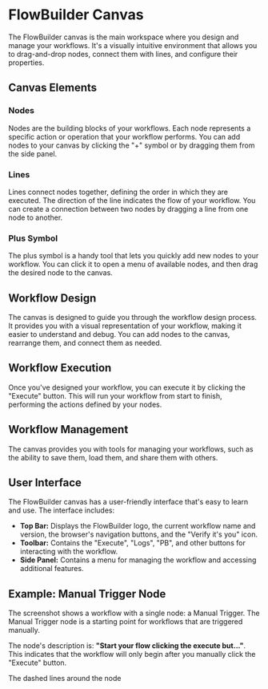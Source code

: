 # FlowBuilder Canvas

The FlowBuilder canvas is the main workspace where you design and manage your workflows. It's a visually intuitive environment that allows you to drag-and-drop nodes, connect them with lines, and configure their properties.

## Canvas Elements

### Nodes

Nodes are the building blocks of your workflows. Each node represents a specific action or operation that your workflow performs. You can add nodes to your canvas by clicking the "+" symbol or by dragging them from the side panel.

### Lines

Lines connect nodes together, defining the order in which they are executed. The direction of the line indicates the flow of your workflow. You can create a connection between two nodes by dragging a line from one node to another.

### Plus Symbol

The plus symbol is a handy tool that lets you quickly add new nodes to your workflow. You can click it to open a menu of available nodes, and then drag the desired node to the canvas.

## Workflow Design

The canvas is designed to guide you through the workflow design process. It provides you with a visual representation of your workflow, making it easier to understand and debug. You can add nodes to the canvas, rearrange them, and connect them as needed.

## Workflow Execution

Once you've designed your workflow, you can execute it by clicking the "Execute" button. This will run your workflow from start to finish, performing the actions defined by your nodes.

## Workflow Management

The canvas provides you with tools for managing your workflows, such as the ability to save them, load them, and share them with others.

## User Interface

The FlowBuilder canvas has a user-friendly interface that's easy to learn and use. The interface includes:

- **Top Bar:** Displays the FlowBuilder logo, the current workflow name and version, the browser's navigation buttons, and the "Verify it's you" icon.
- **Toolbar:** Contains the "Execute", "Logs", "PB", and other buttons for interacting with the workflow.
- **Side Panel:** Contains a menu for managing the workflow and accessing additional features.

## Example: Manual Trigger Node

The screenshot shows a workflow with a single node: a Manual Trigger. The Manual Trigger node is a starting point for workflows that are triggered manually.

The node's description is: **"Start your flow clicking the execute but..."**. This indicates that the workflow will only begin after you manually click the "Execute" button.

The dashed lines around the node
